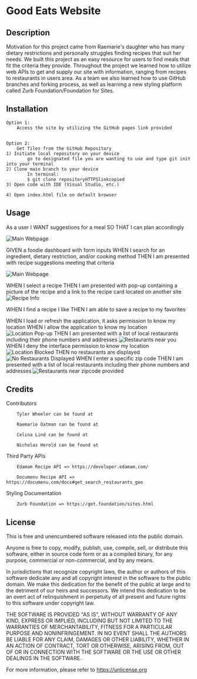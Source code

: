 # Good Eats Website

## Description

Motivation for this project came from Raemarie's daughter who has many dietary restrictions and personally struggles finding recipes that suit her needs. We built this project as an easy resource for users to find meals that fit the criteria they provide. Throughout the project we learned how to utilize web APIs to get and supply our site with information, ranging from recipes to restaurants in users area. As a team we also learned how to use GitHub branches and forking process, as well as learning a new styling platform called Zurb Foundation/Foundation for Sites.

## Installation


    
    
    Option 1:
        Access the site by utilizing the GitHub pages link provided


    Option 2:
        Get files from the GitHub Repository
    1) Initiate local repository on your device
            go to designated file you are wanting to use and type git init into your terminal
    2) Clone main branch to your device
            In terminal: 
            $ git clone repositoryHTTPSlinkcopied
    3) Open code with IDE (Visual Studio, etc.)

    4) Open index.html file on default browser


## Usage

As a user
I WANT suggestions for a meal
SO THAT I can plan accordingly

<img src="assets/images/MainWebpage.png" alt="Main Webpage"/>

GIVEN a foodie dashboard with form inputs
WHEN I search for an ingredient, dietary restriction, and/or cooking method
THEN I am presented with recipe suggestions meeting that criteria

<img src="assets/images/recipeSearchItems&Criteria.png" alt="Main Webpage"/>

WHEN I select a recipe
THEN I am presented with pop-up containing a picture of the recipe and a link to the recipe card located on another site
<img src="assets/images/recipePopUp.png" alt="Recipe Info"/>

WHEN I find a recipe I like
THEN I am able to save a recipe to my favorites

WHEN I load or refresh the application, it asks permission to know my location
WHEN I allow the application to know my location
<img src="assets/images/AllowLocation.png" alt="Location Pop-up"/>
THEN I am presented with a list of local restaurants including their phone numbers and addresses
<img src="assets/images/locationAllowedRest.png" alt="Restaurants near you"/>
WHEN I deny the interface permission to know my location
<img src="assets/images/blockLocation.png" alt="Location Blocked"/>
THEN no restaurants are displayed
<img src="assets/images/blockLocationResult.png" alt="No Restaurants Displayed"/>
WHEN I enter a specific zip code
THEN I am presented with a list of local restaurants including their phone numbers and addresses
<img src="assets/images/zipcodeRest.png" alt="Restaurants near zipcode provided"/>

## Credits
Contributors

        Tyler Wheeler can be found at

        Raemarie Oatman can be found at

        Celina Lind can be found at

        Nicholas Herold can be found at

Third Party APIs

        Edamam Recipe API => https://developer.edamam.com/

        Documenu Recipe API => https://documenu.com/docs#get_search_restaurants_geo

Styling Documentation

        Zurb Foundation => https://get.foundation/sites.html


## License

This is free and unencumbered software released into the public domain.

Anyone is free to copy, modify, publish, use, compile, sell, or
distribute this software, either in source code form or as a compiled
binary, for any purpose, commercial or non-commercial, and by any
means.

In jurisdictions that recognize copyright laws, the author or authors
of this software dedicate any and all copyright interest in the
software to the public domain. We make this dedication for the benefit
of the public at large and to the detriment of our heirs and
successors. We intend this dedication to be an overt act of
relinquishment in perpetuity of all present and future rights to this
software under copyright law.

THE SOFTWARE IS PROVIDED "AS IS", WITHOUT WARRANTY OF ANY KIND,
EXPRESS OR IMPLIED, INCLUDING BUT NOT LIMITED TO THE WARRANTIES OF
MERCHANTABILITY, FITNESS FOR A PARTICULAR PURPOSE AND NONINFRINGEMENT.
IN NO EVENT SHALL THE AUTHORS BE LIABLE FOR ANY CLAIM, DAMAGES OR
OTHER LIABILITY, WHETHER IN AN ACTION OF CONTRACT, TORT OR OTHERWISE,
ARISING FROM, OUT OF OR IN CONNECTION WITH THE SOFTWARE OR THE USE OR
OTHER DEALINGS IN THE SOFTWARE.

For more information, please refer to <https://unlicense.org>